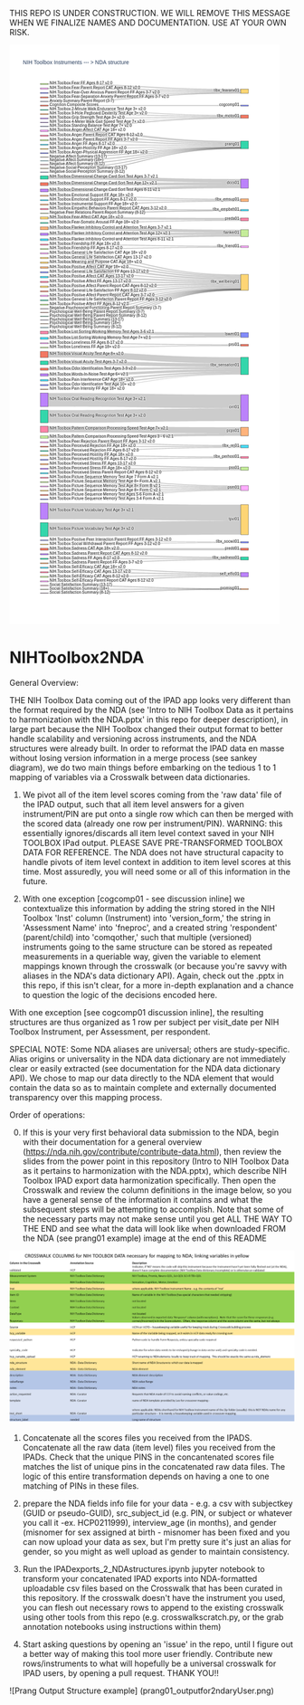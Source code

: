 THIS REPO IS UNDER CONSTRUCTION.  WE WILL REMOVE THIS MESSAGE WHEN WE FINALIZE NAMES AND DOCUMENTATION.  USE AT YOUR OWN RISK.

![Data Flow from NIH Toolbox 2 NDA Crosswalk](SankeyMoreNIHToolbox2NDA.png)

# NIHToolbox2NDA

General Overview:

THE NIH Toolbox Data coming out of the IPAD app looks very different than the format required by the NDA (see 'Intro to NIH Toolbox Data as it pertains to harmonization with the NDA.pptx' in this repo for deeper description), in large part because the NIH Toolbox changed their output format to better handle scalability and versioning across instruments, and the NDA structures were already built.  In order to reformat the IPAD data en masse without losing version information in a merge process (see sankey diagram), we do two main things before embarking on the tedious 1 to 1 mapping of variables via a Crosswalk between data dictionaries.

1.  We pivot all of the item level scores coming from the 'raw data' file of the IPAD output, such that all item level answers for a given instrument/PIN are put onto a single row which can then be merged with the scored data (already one row per instrument/PIN).  WARNING: this essentially ignores/discards all item level context saved in your NIH TOOLBOX IPad output.  PLEASE SAVE PRE-TRANSFORMED TOOLBOX DATA FOR REFERENCE. The NDA does not have structural capacity to handle pivots of item level context in addition to item level scores at this time. Most assuredly, you will need some or all of this information in the future.

2. With one exception [cogcomp01 - see discussion inline] we contextualize this information by adding the string stored in the NIH Toolbox 'Inst' column (Instrument) into 'version_form,' the string in 'Assessment Name' into 'fneproc', and a created string 'respondent' (parent/child) into 'comqother,' such that multiple (versioned) instruments going to the same structure can be stored as repeated measurements in a queriable way, given the variable to element mappings known through the crosswalk (or because you're savvy with aliases in the NDA's data dictionary API).  Again, check out the .pptx in this repo, if this isn't clear, for a more in-depth explanation and a chance to question the logic of the decisions encoded here.  


With one exception [see cogcomp01 discussion inline], the resulting structures are thus organized as 1 row per subject per visit_date per NIH Toolbox Instrument, per Assessment, per respondent.  

SPECIAL NOTE:  Some NDA aliases are universal; others are study-specific.  Alias origins or universality in the NDA data dictionary are not immediately clear or easily extracted (see documentation for the NDA data dictionary API).  We chose to map our data directly to the NDA element that would contain the data so as to maintain complete and externally documented transparency over this mapping process.




Order of operations:

0.   If this is your very first behavioral data submission to the NDA, begin with their documentation for a general overview (https://nda.nih.gov/contribute/contribute-data.html), then review the slides from the power point in this repository (Intro to NIH Toolbox Data as it pertains to harmonization with the NDA.pptx), which describe NIH Toolbox IPAD export data harmonization specifically.  Then open the Crosswalk and review the column definitions in the image below, so you have a general sense of the information it contains and what the subsequent steps will be attempting to accomplish. Note that some of the necessary parts may not make sense until you get ALL THE WAY TO THE END and see what the data will look like when downloaded FROM the NDA (see prang01 example) image at the end of this README

![Crosswalk Columns](CrosswalkColumns.png)

1.  Concatenate all the scores files you received from the IPADS.  Concatenate all the raw data (item level) files you received from the IPADs. Check that the unique PINS in the concantenated scores file matches the list of unique pins in the concatenated raw data files.  The logic of this entire transformation depends on having a one to one matching of PINs in these files.  

2. prepare the NDA fields info file for your data - e.g. a csv with subjectkey (GUID or pseudo-GUID), src_subject_id (e.g. PIN, or subject or whatever you call it -ex. HCP0211999), interview_age (in months), and gender (misnomer for sex assigned at birth - misnomer has been fixed and you can now upload your data as sex, but I'm pretty sure it's just an alias for gender, so you might as well upload as gender to maintain consistency.

3. Run the IPADexports_2_NDAstructures.ipynb jupyter notebook to transform your concatenated IPAD exports into NDA-formatted uploadable csv files based on the Crosswalk that has been curated in this repository.  If the crosswalk doesn't have the instrument you used, you can flesh out necessary rows to append to the existing crosswalk using other tools from this repo (e.g. crosswalkscratch.py, or the grab annotation notebooks using instructions within them)
      
4. Start asking questions by opening an 'issue' in the repo, until I figure out a better way of making this tool more user friendly. Contribute new rows/instruments to what will hopefully be a universal crosswalk for IPAD users, by opening a pull request.  THANK YOU!!

![Prang Output Structure example] (prang01_outputfor2ndaryUser.png)
